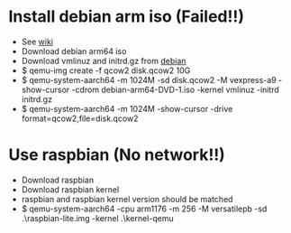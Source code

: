 Install debian arm iso (Failed!!)
=====
* See [wiki](https://wiki.qemu.org/Documentation/Platforms/ARM)
* Download debian arm64 iso
* Download vmlinuz and initrd.gz from [debian](http://ftp.debian.org/debian/dists/unstable/main/installer-armhf/current/images/netboot/)
* $ qemu-img create -f qcow2 disk.qcow2 10G
* $ qemu-system-aarch64 -m 1024M -sd disk.qcow2 -M vexpress-a9 -show-cursor -cdrom debian-arm64-DVD-1.iso -kernel vmlinuz -initrd initrd.gz
* $ qemu-system-aarch64 -m 1024M -show-cursor -drive format=qcow2,file=disk.qcow2

Use raspbian (No network!!)
=====
* Download raspbian [](http://downloads.raspberrypi.org/raspbian_lite/images)
* Download raspbian kernel [](https://github.com/dhruvvyas90/qemu-rpi-kernel)
* raspbian and raspbian kernel version should be matched
* $ qemu-system-aarch64 -cpu arm1176 -m 256 -M versatilepb -sd .\raspbian-lite.img -kernel .\kernel-qemu
